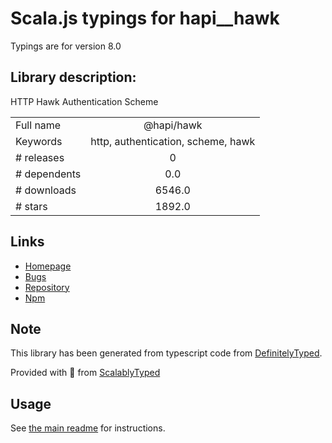 
# Scala.js typings for hapi__hawk

Typings are for version 8.0

## Library description:
HTTP Hawk Authentication Scheme

|                    |                 |
| ------------------ | :-------------: |
| Full name          | @hapi/hawk |
| Keywords           | http, authentication, scheme, hawk |
| # releases         | 0 |
| # dependents       | 0.0 |
| # downloads        | 6546.0 |
| # stars            | 1892.0 |

## Links
- [Homepage](https://github.com/hapijs/hawk#readme)
- [Bugs](https://github.com/hapijs/hawk/issues)
- [Repository](https://github.com/hapijs/hawk)
- [Npm](https://www.npmjs.com/package/%40hapi%2Fhawk)
    


## Note
This library has been generated from typescript code from [DefinitelyTyped](https://definitelytyped.org).

Provided with :purple_heart: from [ScalablyTyped](https://github.com/oyvindberg/ScalablyTyped)

## Usage
See [the main readme](../../readme.md) for instructions.


